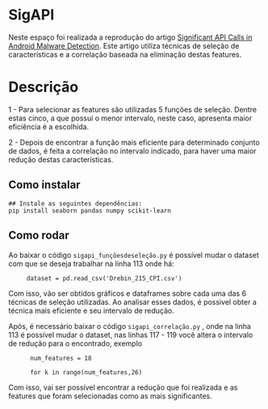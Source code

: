 # SigAPI

Neste espaço foi realizada a reprodução do artigo [Significant API Calls in Android Malware Detection](https://ksiresearch.org/seke/seke20paper/paper143.pdf).
Este artigo utiliza técnicas de seleção de características e a correlação baseada na eliminação destas features.

# Descrição
1 - Para selecionar as features são utilizadas 5 funções de seleção. Dentre estas cinco, a que possui o menor intervalo, neste caso, apresenta maior eficiência é a escolhida.

2 - Depois de encontrar a função mais eficiente para determinado conjunto de dados, é feita a correlação no intervalo indicado, para haver uma maior redução destas características.

## Como instalar
```
## Instale as seguintes dependências:
pip install seaborn pandas numpy scikit-learn
```

## Como rodar

Ao baixar o código `sigapi_funçõesdeseleção.py` é possível mudar o dataset com que se deseja trabalhar na linha 113 onde há: 
         
         dataset = pd.read_csv('Drebin_215_CPI.csv')  
         
Com isso, vão ser obtidos gráficos e dataframes sobre cada uma das 6 técnicas de seleção utilizadas.
Ao analisar esses dados, é possivel obter a técnica mais eficiente e seu intervalo de redução.

Após, é necessário baixar o código `sigapi_correlação.py` , onde na linha 113 é possível mudar o dataset, nas linhas 117 - 119 você altera o intervalo de redução para o encontrado, exemplo 

          num_features = 18 
    
          for k in range(num_features,26)
            
Com isso, vai ser possível encontrar a redução que foi realizada e as features que foram selecionadas como as mais significantes.
  
